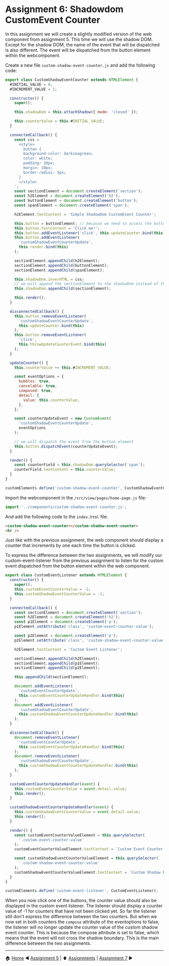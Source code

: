 # Assignment 6: Shadowdom CustomEvent Counter

In this assignment we will create a slightly modified version of the web component from assignment 5. This time we will use the shadow DOM. Except for the shadow DOM, the name of the event that will be dispatched is also different. The event will be dispatched from the button element within the webcomponent.

Create a new file `custom-shadow-event-counter.js` and add the following code:

```javascript
export class CustomShadowEventCounter extends HTMLElement {
  #INITIAL_VALUE = 0;
  #INCREMENT_VALUE = 1;

  constructor() {
    super();

    this.shadowDom = this.attachShadow({ mode: 'closed' });

    this.counterValue = this.#INITIAL_VALUE;
  }

  connectedCallback() {
    const css = `
      <style>
        button {
        background-color: darkseagreen;
        color: white;
        padding: 10px;
        margin: 10px;
        border-radius: 5px;
      }
      </style>
    `;
    const sectionElement = document.createElement('section');
    const h2Element = document.createElement('h2');
    const buttonElement = document.createElement('button');
    const spanElement = document.createElement('span');

    h2Element.textContent = 'Simple ShadowDom CustomEvent Counter';

    this.button = buttonElement; // because we need to access the button in the disconnectedCallback
    this.button.textContent = 'Click me!';
    this.button.addEventListener('click', this.updateCounter.bind(this));
    this.button.addEventListener(
      'customShadowEventCounterUpdate',
      this.render.bind(this)
    );

    sectionElement.appendChild(h2Element);
    sectionElement.appendChild(buttonElement);
    sectionElement.appendChild(spanElement);

    this.shadowDom.innerHTML = css;
    // we will append the sectionElement to the shadowDom instead of the custom element itself
    this.shadowDom.appendChild(sectionElement);

    this.render();
  }

  disconnectedCallback() {
    this.button.removeEventListener(
      'customShadowEventCounterUpdate',
      this.updateCounter.bind(this)
    );
    this.button.removeEventListener(
      'click',
      this.throwUpdateCounterEvent.bind(this)
    );
  }

  updateCounter() {
    this.counterValue += this.#INCREMENT_VALUE;

    const eventOptions = {
      bubbles: true,
      cancelable: true,
      composed: true,
      detail: {
        value: this.counterValue,
      },
    };

    const counterUpdateEvent = new CustomEvent(
      'customShadowEventCounterUpdate',
      eventOptions
    );

    // we will dispatch the event from the button element
    this.button.dispatchEvent(counterUpdateEvent);
  }

  render() {
    const counterField = this.shadowDom.querySelector('span');
    counterField.textContent = this.counterValue;
  }
}

customElements.define('custom-shadow-event-counter', CustomShadowEventCounter);
```

Import the webcomponent in the `/src/view/pages/home-page.js` file:

```javascript
import '../components/custom-shadow-event-counter.js';
```

And add the following code to the `index.html` file:

```html
<custom-shadow-event-counter></custom-shadow-event-counter>
<hr />
```

Just like with the previous assignment, the web component should display a counter that increments by one each time the button is clicked.

To express the difference between the two assignments, we will modify our custom-event-listener from the previous assignment to listen for the custom event dispatched from the button element within the web component.

```javascript
export class CustomEventListener extends HTMLElement {
  constructor() {
    super();
    this.customEventCounterValue = -1;
    this.customShadowEventCounterValue = -1;
  }

  connectedCallback() {
    const sectionElement = document.createElement('section');
    const h2Element = document.createElement('h2');
    const p1Element = document.createElement('p');
    p1Element.setAttribute('class', 'custom-event-counter-value');

    const p2Element = document.createElement('p');
    p2Element.setAttribute('class', 'custom-shadow-event-counter-value');

    h2Element.textContent = 'Custom Event Listener';

    sectionElement.appendChild(h2Element);
    sectionElement.appendChild(p1Element);
    sectionElement.appendChild(p2Element);

    this.appendChild(sectionElement);

    document.addEventListener(
      'customEventCounterUpdate',
      this.customEventCounterUpdateHandler.bind(this)
    );
    document.addEventListener(
      'customShadowEventCounterUpdate',
      this.customShadowEventCounterUpdateHandler.bind(this)
    );
  }

  disconnectedCallback() {
    document.removeEventListener(
      'customEventCounterUpdate',
      this.customEventCounterUpdateHandler.bind(this)
    );
    document.removeEventListener(
      'customShadowEventCounterUpdate',
      this.customShadowEventCounterUpdateHandler.bind(this)
    );
  }

  customEventCounterUpdateHandler(event) {
    this.customEventCounterValue = event.detail.value;
    this.render();
  }

  customShadowEventCounterUpdateHandler(event) {
    this.customShadowEventCounterValue = event.detail.value;
    this.render();
  }

  render() {
    const customEventCounterValueElement = this.querySelector(
      '.custom-event-counter-value'
    );
    customEventCounterValueElement.textContent = `Custom Event Counter Value: ${this.customEventCounterValue}`;

    const customShadowEventCounterValueElement = this.querySelector(
      '.custom-shadow-event-counter-value'
    );
    customShadowEventCounterValueElement.textContent = `Custom Shadow Event Counter Value: ${this.customShadowEventCounterValue}`;
  }
}

customElements.define('custom-event-listener', CustomEventListener);
```

When you now click one of the buttons, the counter value should also be displayed in the custom event listener. The listener should display a counter value of -1 for counters that have not been clicked yet.
So far the listener still don't express the difference between the two counters. But when we now set in both counters the `compose` attribute of the eventoptions to false, the listener will no longer update the counter value of the custom shadow event counter.
This is because the compose attribute is set to false, which means that the event will not cross the shadow boundary. This is the main difference between the two assignments.

---

:house: [Home](../../README.md) :arrow_backward: [Assignment 5](./assignment5.md) | :arrow_up: [Assignments](./README.md) | [Assignment 7](./assignment7.md) :arrow_forward:
